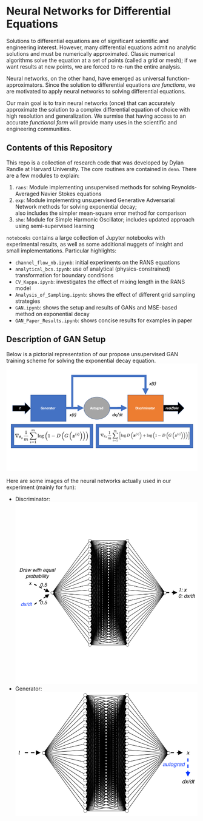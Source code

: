 # Neural Networks for Differential Equations

Solutions to differential equations are of significant scientific and engineering interest. However,
many differential equations admit no analytic solutions and must be numerically approximated. Classic
numerical algorithms solve the equation at a set of points (called a grid or mesh); if we want results
at new points, we are forced to re-run the entire analysis.

Neural networks, on the other hand, have emerged as universal function-approximators. Since the solution
to differential equations *are functions*, we are motivated to apply neural networks to solving differential
equations.

Our main goal is to train neural networks (once) that can accurately approximate the solution to a complex
differential equation of choice with high resolution and generalization. We surmise that having access to an
accurate *functional form* will provide many uses in the scientific and engineering communities.

## Contents of this Repository

This repo is a collection of research code that was developed by Dylan Randle at Harvard University. The core
routines are contained in `denn`. There are a few modules to explain:
1. `rans`: Module implementing unsupervised methods for solving Reynolds-Averaged Navier Stokes equations
2. `exp`: Module implementing unsupervised Generative Adversarial Network methods for solving exponential decay; \
also includes the simpler mean-square error method for comparison
3. `sho`: Module for Simple Harmonic Oscillator; includes updated approach using semi-supervised learning

`notebooks` contains a large collection of Jupyter notebooks with experimental results, as well as some additional nuggets of insight and small implementations. Particular highlights:
- `channel_flow_nb.ipynb`: initial experiments on the RANS equations
- `analytical_bcs.ipynb`: use of analytical (physics-constrained) transformation for boundary conditions
- `CV_Kappa.ipynb`: investigates the effect of mixing length in the RANS model
- `Analysis_of_Sampling.ipynb`: shows the effect of different grid sampling strategies
- `GAN.ipynb`: shows the setup and results of GANs and MSE-based method on exponential decay
- `GAN_Paper_Results.ipynb`: shows concise results for examples in paper

## Description of GAN Setup
Below is a pictorial representation of our propose unsupervised GAN training scheme for solving the exponential decay equation.
![gan_diagram](img/gan_diagram.png)

Here are some images of the neural networks actually used in our experiment (mainly for fun):
- Discriminator: \
![discriminator](img/discriminator.png)
- Generator: \
![generator](img/generator.png)
